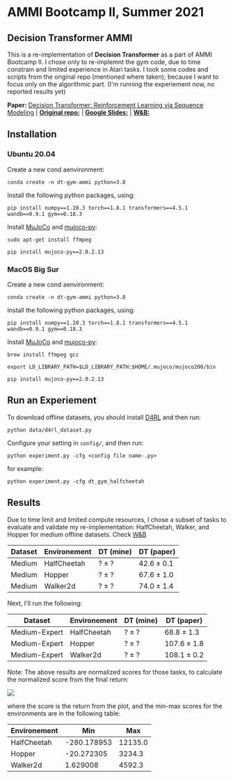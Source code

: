 # AMMI Bootcamp II,  Summer 2021

## Decision Transformer AMMI

This is a re-implementation of **Decision Transformer** as a part of AMMI Bootcamp II. I chose only to re-implemnt the gym code, due to time constrain and limited experience in Atari tasks. I took some codes and scripts from the original repo (mentioned where taken); because I want to focus only on the algorithmic part. (I'm running the experiement now, no reported results yet)

**Paper:** [Decision Transformer: Reinforcement Learning via Sequence Modeling](https://arxiv.org/abs/2106.01345)  |  [**Original repo:**](https://github.com/kzl/decision-transformer)  |  [**Google Slides:**](https://docs.google.com/presentation/d/1UC4lRa7Rp1DrWDjl-jJEHkFddBdCLfoQgxj2x7oqVkg/edit?usp=sharing)  |  [**W&B:**](https://wandb.ai/aimsammi/dt-ammi?workspace=user-rami-ahmed)

## Installation

### Ubuntu 20.04
Create a new cond aenvironment:
```
conda create -n dt-gym-ammi python=3.8
```

Install the following python packages, using:
```
pip install numpy==1.20.3 torch==1.8.1 transformers==4.5.1 wandb==0.9.1 gym==0.18.3
```

Install [MuJoCo](http://www.mujoco.org/) and [mujoco-py](https://github.com/openai/mujoco-py):
```
sudo apt-get install ffmpeg

pip install mujoco-py==2.0.2.13
```

### MacOS Big Sur
Create a new cond aenvironment:
```
conda create -n dt-gym-ammi python=3.8
```

Install the following python packages, using:
```
pip install numpy==1.20.3 torch==1.8.1 transformers==4.5.1 wandb==0.9.1 gym==0.18.3
```

Install [MuJoCo](http://www.mujoco.org/) and [mujoco-py](https://github.com/openai/mujoco-py):
```
brew install ffmpeg gcc

export LD_LIBRARY_PATH=$LD_LIBRARY_PATH:$HOME/.mujoco/mujoco200/bin

pip install mujoco-py==2.0.2.13
```


## Run an Experiement
To download offline datasets, you should install [D4RL](https://github.com/rail-berkeley/d4rl) and then run:

```
python data/d4rl_dataset.py
```

Configure your setting in `config/`, and then run:
```
python experiment.py -cfg <config file name-.py>
```
for example:
```
python experiment.py -cfg dt_gym_halfcheetah
```

## Results
Due to time limit and limited compute resources, I chose a subset of tasks to evaluate and validate my re-implementation: HalfCheetah, Walker, and Hopper for medium offline datasets. Check [W&B](https://wandb.ai/aimsammi/dt-ammi?workspace=user-rami-ahmed)

| Dataset | Environement | DT (mine) | DT (paper) |
| ------------- | ------------- | ------------- | ------------- |
| Medium | HalfCheetah | ? ± ? | 42.6 ± 0.1 |
| Medium | Hopper | ? ± ? | 67.6 ± 1.0 |
| Medium | Walker2d | ? ± ? | 74.0 ± 1.4 |

Next, I'll run the following:

| Dataset | Environement | DT (mine) | DT (paper) |
| ------------- | ------------- | ------------- | ------------- |
| Medium-Expert | HalfCheetah | ? ± ? | 68.8 ± 1.3 |
| Medium-Expert | Hopper | ? ± ? | 107.6 ± 1.8 |
| Medium-Expert | Walker2d | ? ± ? | 108.1 ± 0.2 |


Note: The above results are normalized scores for those tasks, to calculate the normalized score from the final return:

<img src="https://render.githubusercontent.com/render/math?math=norm\_score = \frac{score - min\_score}{max\_score - min\_score} * 100">

where the score is the return from the plot, and the min-max scores for the environments are in the following table:

| Environement | Min | Max |
| ------------- | ------------- | ------------- |
| HalfCheetah | -280.178953 | 12135.0 |
| Hopper | -20.272305| 3234.3 |
| Walker2d | 1.629008 | 4592.3 |


